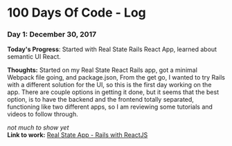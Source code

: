 # 100 Days Of Code - Log

### Day 1: December 30, 2017 

**Today's Progress**: Started with Real State Rails React App, learned about semantic UI React.

**Thoughts:** Started on my Real State React Rails app, got a minimal Webpack file going, and package.json, From the get go, I wanted to try Rails with a different solution for the UI, so this is the first day working on the app. There are couple options in getting it done, but it seems that the best option, is to have the backend and the frontend totally separated, functioning like two different apps, so I am reviewing some tutorials and videos to follow through.

_not much to show yet_   
**Link to work:** [Real State App - Rails with ReactJS](https://github.com/lucky500/real-state-rails-react)


